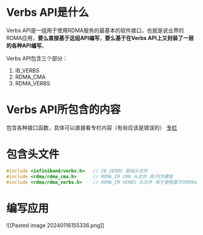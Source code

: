 # Verbs API是什么
Verbs API是一组用于使用RDMA服务的最基本的软件接口，也就是说业界的RDMA应用，**要么直接基于这组API编写**，**要么基于在Verbs API上又封装了一层的各种API编写**。

Verbs API包含三个部分：
1. IB_VERBS
2. RDMA_CMA
3. RDMA_VERBS
# Verbs API所包含的内容
包含各种接口函数，具体可以直接看专栏内容（有些应该是错误的）
[专栏](https://zhuanlan.zhihu.com/p/329198771)

# 包含头文件
```c
#include <infiniband/verbs.h>   // IB_VERBS 基础头文件
#include <rdma/rdma_cma.h>      // RDMA_CM CMA 头文件 用于CM建链
#include <rdma/rdma_verbs.h>    // RDMA_CM VERBS 头文件 用于使用基于CM的Verbs接口
```

# 编写应用
![[Pasted image 20240116155336.png]]
